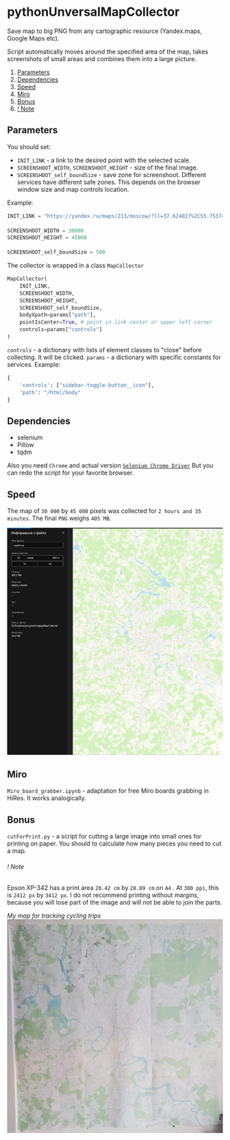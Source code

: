 # pythonUnversalMapCollector
Save map to big PNG from any cartographic resource (Yandex.maps, Google Maps etc).

Script automatically moves around the specified area of the map, takes screenshots of small areas and combines them into a large picture.

1. [Parameters](#Parameters)
2. [Dependencies](#Dependencies)
3. [Speed](#Speed)
3. [Miro](#Miro)
4. [Bonus](#Bonus)
5. [! Note](#!-Note)

## Parameters
You should set:

- `INIT_LINK` - a link to the desired point with the selected scale.
- `SCREENSHOOT_WIDTH`, `SCREENSHOOT_HEIGHT` - size of the final image.
- `SCREENSHOOT_self_boundSize` - save zone for screenshoot. Different services have different safe zones. This depends on the browser window size and map controls location.

Example:
```Python
INIT_LINK = "https://yandex.ru/maps/213/moscow/?ll=37.624027%2C55.753747&z=15.68"

SCREENSHOOT_WIDTH = 30000
SCREENSHOOT_HEIGHT = 45000

SCREENSHOOT_self_boundSize = 500
```

The collector is wrapped in a class `MapCollector`

```Python
MapCollector(
    INIT_LINK,  
    SCREENSHOOT_WIDTH, 
    SCREENSHOOT_HEIGHT, 
    SCREENSHOOT_self_boundSize,
    bodyXpath=params["path"],
    pointIsCenter=True, # point in link center or upper left corner
    controls=params["controls"]
)
```

`controls` - a dictionary with lists of element classes to "close" before collecting. It will be clicked.
`params` - a dictionary with specific constants for services. Example:

```Python
{
    'controls': ["sidebar-toggle-button__icon"], 
    'path': "/html/body"
}
```

## Dependencies
- selenium
- Pillow
- tqdm

Also you need `Chrome` and actual version [`Selenium Chrome Driver`](https://chromedriver.chromium.org/downloads)
But you can redo the script for your favorite browser.

## Speed
The map of `30 000` by `45 000` pixels was collected for `2 hours and 35 minutes`.
The final `PNG` weighs `405 MB`.

![](dev/example.jpg)

## Miro
`Miro_board_grabber.ipynb` - adaptation for free Miro boards grabbing in HiRes. It works analogically.

## Bonus
`cutForPrint.py` - a script for cutting a large image into small ones for printing on paper.
You should to calculate how many pieces you need to cut a map.

###### ! Note 
Epson XP-342 has a print area `20.42 cm` by `28.89 cm` on `A4` . At `300 ppi`, this is `2412 px` by `3412 px`. I do not recommend printing without margins, because you will lose part of the image and will not be able to join the parts.

*My map for tracking cycling trips*
![](dev/mymap.jpg)